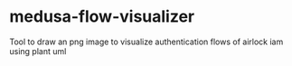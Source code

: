# medusa-flow-visualizer
Tool to draw an png image to visualize authentication flows of airlock iam using plant uml
